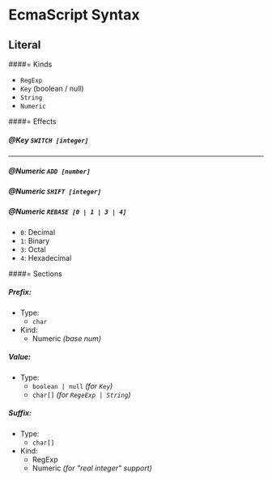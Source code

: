 # EcmaScript Syntax

## Literal

####= Kinds
- `RegExp`
- `Key` (boolean / null)
- `String`
- `Numeric`


####= Effects
##### @Key `SWITCH [integer]`
---
##### @Numeric `ADD [number]`
##### @Numeric `SHIFT [integer]`
##### @Numeric `REBASE [0 | 1 | 3 | 4]`
- `0`: Decimal
- `1`: Binary
- `3`: Octal
- `4`: Hexadecimal

####= Sections
##### *Prefix*:
+ Type:
    - `char`
+ Kind:
    - Numeric *(base num)*

##### *Value*:
+ Type:
    - `boolean | null` *(for `Key`)*
    - `char[]` *(for `RegeExp | String`)*

##### *Suffix*:
+ Type:
    - `char[]`
+ Kind:
    - RegExp
    - Numeric *(for "real integer" support)*